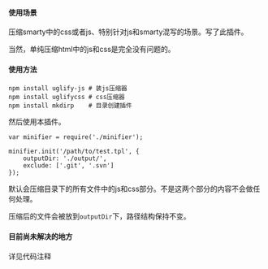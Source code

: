 #### 使用场景

压缩smarty中的css或者js、特别针对js和smarty混写的场景。写了此插件。

当然，单纯压缩html中的js和css是完全没有问题的。

#### 使用方法

    npm install uglify-js # 装js压缩器
    npm install uglifycss # css压缩器
    npm install mkdirp    # 目录创建插件

然后使用本插件。

    var minifier = require('./minifier');

    minifier.init('/path/to/test.tpl', {
        outputDir: './output/',
        exclude: ['.git', '.svn']
    });

默认会压缩目录下的所有文件中的js和css部分。不是这两个部分的内容不会做任何处理。

压缩后的文件会被放到`outputDir`下，路径结构保持不变。

#### 目前尚未解决的地方

详见代码注释
